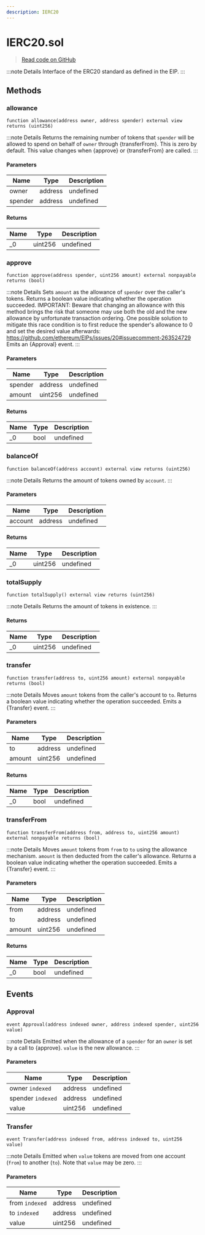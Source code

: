 ```yaml
---
description: IERC20
---
```


# IERC20.sol

> [Read code on GitHub](https://github.com/pareto-xyz/pareto-theta-vault-v1/blob/main/contractselin/contracts/token/ERC20/IERC20.sol)

:::note Details
Interface of the ERC20 standard as defined in the EIP.
:::

## Methods

### allowance

```solidity title="Solidity"
function allowance(address owner, address spender) external view returns (uint256)
```

:::note Details
Returns the remaining number of tokens that `spender` will be allowed to spend on behalf of `owner` through {transferFrom}. This is zero by default. This value changes when {approve} or {transferFrom} are called.
:::

#### Parameters

| Name    | Type    | Description |
| ------- | ------- | ----------- |
| owner   | address | undefined   |
| spender | address | undefined   |

#### Returns

| Name | Type    | Description |
| ---- | ------- | ----------- |
| \_0  | uint256 | undefined   |

### approve

```solidity title="Solidity"
function approve(address spender, uint256 amount) external nonpayable returns (bool)
```

:::note Details
Sets `amount` as the allowance of `spender` over the caller&#39;s tokens. Returns a boolean value indicating whether the operation succeeded. IMPORTANT: Beware that changing an allowance with this method brings the risk that someone may use both the old and the new allowance by unfortunate transaction ordering. One possible solution to mitigate this race condition is to first reduce the spender&#39;s allowance to 0 and set the desired value afterwards: https://github.com/ethereum/EIPs/issues/20#issuecomment-263524729 Emits an {Approval} event.
:::

#### Parameters

| Name    | Type    | Description |
| ------- | ------- | ----------- |
| spender | address | undefined   |
| amount  | uint256 | undefined   |

#### Returns

| Name | Type | Description |
| ---- | ---- | ----------- |
| \_0  | bool | undefined   |

### balanceOf

```solidity title="Solidity"
function balanceOf(address account) external view returns (uint256)
```

:::note Details
Returns the amount of tokens owned by `account`.
:::

#### Parameters

| Name    | Type    | Description |
| ------- | ------- | ----------- |
| account | address | undefined   |

#### Returns

| Name | Type    | Description |
| ---- | ------- | ----------- |
| \_0  | uint256 | undefined   |

### totalSupply

```solidity title="Solidity"
function totalSupply() external view returns (uint256)
```

:::note Details
Returns the amount of tokens in existence.
:::

#### Returns

| Name | Type    | Description |
| ---- | ------- | ----------- |
| \_0  | uint256 | undefined   |

### transfer

```solidity title="Solidity"
function transfer(address to, uint256 amount) external nonpayable returns (bool)
```

:::note Details
Moves `amount` tokens from the caller&#39;s account to `to`. Returns a boolean value indicating whether the operation succeeded. Emits a {Transfer} event.
:::

#### Parameters

| Name   | Type    | Description |
| ------ | ------- | ----------- |
| to     | address | undefined   |
| amount | uint256 | undefined   |

#### Returns

| Name | Type | Description |
| ---- | ---- | ----------- |
| \_0  | bool | undefined   |

### transferFrom

```solidity title="Solidity"
function transferFrom(address from, address to, uint256 amount) external nonpayable returns (bool)
```

:::note Details
Moves `amount` tokens from `from` to `to` using the allowance mechanism. `amount` is then deducted from the caller&#39;s allowance. Returns a boolean value indicating whether the operation succeeded. Emits a {Transfer} event.
:::

#### Parameters

| Name   | Type    | Description |
| ------ | ------- | ----------- |
| from   | address | undefined   |
| to     | address | undefined   |
| amount | uint256 | undefined   |

#### Returns

| Name | Type | Description |
| ---- | ---- | ----------- |
| \_0  | bool | undefined   |

## Events

### Approval

```solidity title="Solidity"
event Approval(address indexed owner, address indexed spender, uint256 value)
```

:::note Details
Emitted when the allowance of a `spender` for an `owner` is set by a call to {approve}. `value` is the new allowance.
:::

#### Parameters

| Name              | Type    | Description |
| ----------------- | ------- | ----------- |
| owner `indexed`   | address | undefined   |
| spender `indexed` | address | undefined   |
| value             | uint256 | undefined   |

### Transfer

```solidity title="Solidity"
event Transfer(address indexed from, address indexed to, uint256 value)
```

:::note Details
Emitted when `value` tokens are moved from one account (`from`) to another (`to`). Note that `value` may be zero.
:::

#### Parameters

| Name           | Type    | Description |
| -------------- | ------- | ----------- |
| from `indexed` | address | undefined   |
| to `indexed`   | address | undefined   |
| value          | uint256 | undefined   |

